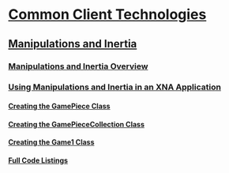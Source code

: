 # [Common Client Technologies](index.md)
## [Manipulations and Inertia](manipulations-and-inertia.md)
### [Manipulations and Inertia Overview](manipulations-and-inertia-overview.md)
### [Using Manipulations and Inertia in an XNA Application](use-manipulations-and-inertia-in-an-xna-application.md)
#### [Creating the GamePiece Class](creating-the-gamepiece-class.md)
#### [Creating the GamePieceCollection Class](creating-the-gamepiececollection-class.md)
#### [Creating the Game1 Class](creating-the-game1-class.md)
#### [Full Code Listings](full-code-listings.md)